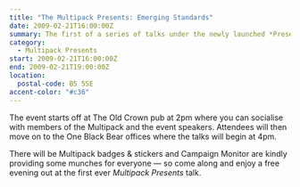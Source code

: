 ```yaml
---
title: "The Multipack Presents: Emerging Standards"
date: 2009-02-21T16:00:00Z
summary: The first of a series of talks under the newly launched *Presents* series. Bruce Lawson, Stuart Langridge and Matt Machell discuss HTML 5, ARIA and other emerging web standards.
category:
  - Multipack Presents
start: 2009-02-21T16:00:00Z
end: 2009-02-21T19:00:00Z
location:
  postal-code: B5 5SE
accent-color: "#c36"
---
```

The event starts off at The Old Crown pub at 2pm where you can socialise with members of the Multipack and the event speakers. Attendees will then move on to the One Black Bear offices where the talks will begin at 4pm.

There will be Multipack badges & stickers and Campaign Monitor are kindly providing some munches for everyone — so come along and enjoy a free evening out at the first ever *Multipack Presents* talk.
